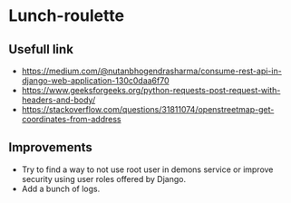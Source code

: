 # Lunch-roulette

## Usefull link

- https://medium.com/@nutanbhogendrasharma/consume-rest-api-in-django-web-application-130c0daa6f70
- https://www.geeksforgeeks.org/python-requests-post-request-with-headers-and-body/
- https://stackoverflow.com/questions/31811074/openstreetmap-get-coordinates-from-address

## Improvements

- Try to find a way to not use root user in demons service or improve security using user roles offered by Django.
- Add a bunch of logs.